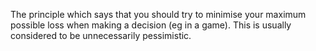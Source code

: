 The principle which says that you should try to minimise your maximum
possible loss when making a decision (eg in a game). This is usually
considered to be unnecessarily pessimistic.
